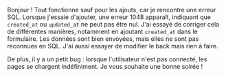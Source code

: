 Bonjour ! Tout fonctionne sauf pour les ajouts, car je rencontre une erreur SQL. 
Lorsque j'essaie d'ajouter, une erreur 1048 apparaît, indiquant que `created_at` ou `updated_at` ne peut pas être nul.
J'ai essayé de corriger cela de différentes manières, notamment en ajoutant `created_at` dans le formulaire. 
Les données sont bien envoyées, mais elles ne sont pas reconnues en SQL. 
J'ai aussi essayer de modifier le back mais rien à faire.

De plus, il y a un petit bug : lorsque l'utilisateur n'est pas connecté, les pages se chargent indéfiniment.
Je vous souhaite une bonne soirée !